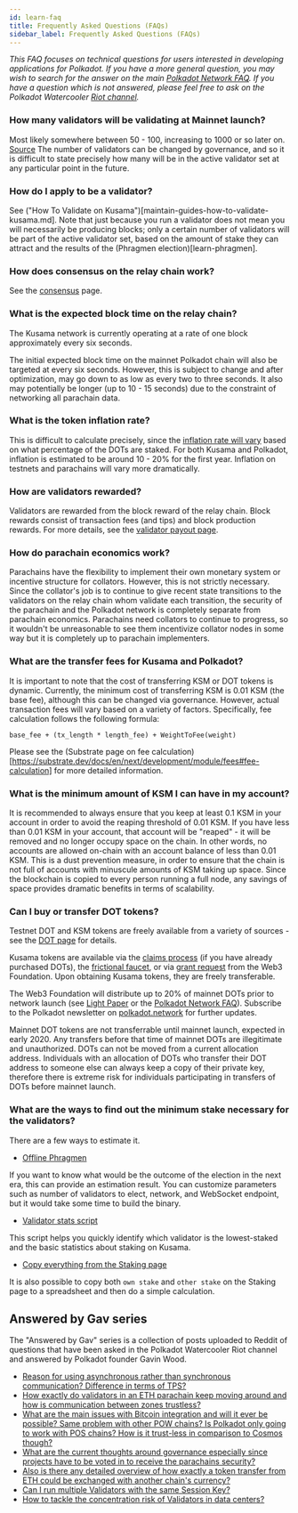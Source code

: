 ```yaml
---
id: learn-faq
title: Frequently Asked Questions (FAQs)
sidebar_label: Frequently Asked Questions (FAQs)
---
```


_This FAQ focuses on technical questions for users interested in developing applications for Polkadot. If you have a more general question, you may wish to search for the answer on the main [Polkadot Network FAQ](https://polkadot.network/faq). If you have a question which is not answered, please feel free to ask on the Polkadot Watercooler [Riot channel](https://riot.im/app/#/room/#polkadot-watercooler:matrix.org)._

### How many validators will be validating at Mainnet launch?

Most likely somewhere between 50 - 100, increasing to 1000 or so later on. [Source](https://youtu.be/IRc5Jma_eH8?t=1630) The number of validators can be changed by governance, and so it is difficult to state precisely how many will be in the active validator set at any particular point in the future.

### How do I apply to be a validator?

See ("How To Validate on Kusama")[maintain-guides-how-to-validate-kusama.md].  Note that just because you run a validator does not mean you will necessarily be producing blocks; only a certain number of validators will be part of the active validator set, based on the amount of stake they can attract and the results of the (Phragmen election)[learn-phragmen].

### How does consensus on the relay chain work?

See the [consensus](learn-consensus) page.

### What is the expected block time on the relay chain?

The Kusama network is currently operating at a rate of one block approximately every six seconds.

The initial expected block time on the mainnet Polkadot chain will also be targeted at every six seconds.  However, this is subject to change and after optimization, may go down to as low as every two to three seconds. It also may potentially be longer (up to 10 - 15 seconds) due to the constraint of networking all parachain data.

### What is the token inflation rate?

This is difficult to calculate precisely, since the [inflation rate will vary](learn-staking#inflation) based on what percentage of the DOTs are staked. For both Kusama and Polkadot, inflation is estimated to be around 10 - 20% for the first year.  Inflation on testnets and parachains will vary more dramatically.

### How are validators rewarded?

Validators are rewarded from the block reward of the relay chain. Block rewards consist of transaction fees (and tips) and block production rewards. For more details, see the [validator payout page](maintain-guides-validator-payout).

### How do parachain economics work?

Parachains have the flexibility to implement their own monetary system or
incentive structure for collators. However, this is not strictly necessary.
Since the collator's job is to continue to give recent state transitions to
the validators on the relay chain whom validate each transition, the security
of the parachain and the Polkadot network is completely separate from parachain
economics. Parachains need collators to continue to progress, so it wouldn't be
unreasonable to see them incentivize collator nodes in some way but it is completely up to parachain implementers.

### What are the transfer fees for Kusama and Polkadot?

It is important to note that the cost of transferring KSM or DOT tokens is dynamic. Currently, the minimum cost of transferring KSM is 0.01 KSM (the base fee), although this can be changed via governance. However, actual transaction fees will vary based on a variety of factors. Specifically, fee calculation follows the following formula:

```
base_fee + (tx_length * length_fee) + WeightToFee(weight)
```

Please see the (Substrate page on fee calculation)[https://substrate.dev/docs/en/next/development/module/fees#fee-calculation] for more detailed information.

### What is the minimum amount of KSM I can have in my account?

It is recommended to always ensure that you keep at least 0.1 KSM in your account in order to avoid the reaping threshold of 0.01 KSM.  If you have less than 0.01 KSM in your account, that account will be "reaped" - it will be removed and no longer occupy space on the chain. In other words, no accounts are allowed on-chain with an account balance of less than 0.01 KSM.   This is a dust prevention measure, in order to ensure that the chain is not full of accounts with minuscule amounts of KSM taking up space. Since the blockchain is copied to every person running a full node, any savings of space provides dramatic benefits in terms of scalability.

### Can I buy or transfer DOT tokens?

Testnet DOT and KSM tokens are freely available from a variety of sources - see the [DOT page](learn-DOT) for details.

Kusama tokens are available via the [claims process](https://claim.kusama.network/) (if you have already purchased DOTs), the [frictional faucet](https://guide.kusama.network/en/latest/start/faucet/), or via [grant request](http://grants.web3.foundation) from the Web3 Foundation.  Upon obtaining Kusama tokens, they are freely transferable.

The Web3 Foundation will distribute up to 20% of mainnet DOTs prior to network launch (see [Light Paper](https://polkadot.network/Polkadot-lightpaper.pdf) or the [Polkadot Network FAQ](https://polkadot.network/faq/)).  Subscribe to the Polkadot newsletter on [polkadot.network](https://polkadot.network/) for further updates.

Mainnet DOT tokens are not transferrable until mainnet launch, expected in early 2020. Any transfers before that time of mainnet DOTs are illegitimate and unauthorized. DOTs can not be moved from a current allocation address. Individuals with an allocation of DOTs who transfer their DOT address to someone else can always keep a copy of their private key, therefore there is extreme risk for individuals participating in transfers of DOTs before mainnet launch.

### What are the ways to find out the minimum stake necessary for the validators?

There are a few ways to estimate it.

- [Offline Phragmen](https://github.com/kianenigma/offline-phragmen)

If you want to know what would be the outcome of the election in the next era, this can provide an estimation result. You can customize parameters such as number of validators to elect, network, and WebSocket endpoint, but it would take some time to build the binary.
- [Validator stats script](https://github.com/ansonla3/kusama-validator-stats)

This script helps you quickly identify which validator is the lowest-staked and the basic statistics about staking on Kusama.

- [Copy everything from the Staking page](https://polkadot.js.org/apps/#/staking) 

It is also possible to copy both `own stake` and `other stake` on the Staking page to a spreadsheet and then do a simple calculation.


## Answered by Gav series

The "Answered by Gav" series is a collection of posts uploaded to Reddit of questions that have been asked in the Polkadot Watercooler Riot channel and answered by Polkadot founder Gavin Wood.

- [Reason for using asynchronous rather than synchronous communication? Difference in terms of TPS?](https://www.reddit.com/r/dot/comments/b87d96/answered_by_gav_reason_for_using_asynchronous/)
- [How exactly do validators in an ETH parachain keep moving around and how is communication between zones trustless?](https://www.reddit.com/r/dot/comments/b87awr/answered_by_gav_how_exactly_do_validators_in_an/)
- [What are the main issues with Bitcoin integration and will it ever be possible? Same problem with other POW chains? Is Polkadot only going to work with POS chains? How is it trust-less in comparison to Cosmos though?](https://www.reddit.com/r/dot/comments/b87bua/answered_by_gav_what_are_the_main_issues_with/)
- [What are the current thoughts around governance especially since projects have to be voted in to receive the parachains security?](https://www.reddit.com/r/dot/comments/b87cjz/answered_by_gav_what_are_the_current_thoughts/)
- [Also is there any detailed overview of how exactly a token transfer from ETH could be exchanged with another chain's currency?](https://www.reddit.com/r/dot/comments/b87ds8/answered_by_gav_also_is_there_any_detailed/)
- [Can I run multiple Validators with the same Session Key?](https://www.reddit.com/r/dot/comments/bcqrx9/answered_by_gav_can_i_run_multiple_validators/)
- [How to tackle the concentration risk of Validators in data centers?](https://www.reddit.com/r/dot/comments/bcqwit/answered_by_gav_how_to_tackle_the_concentration/)
